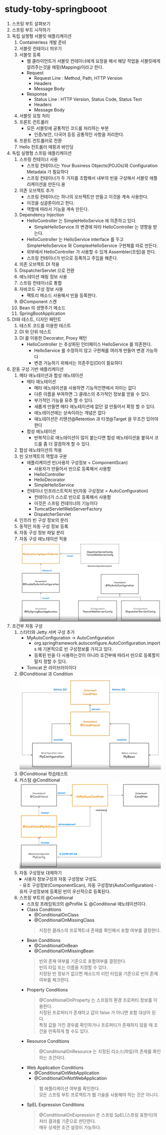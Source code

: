 # study-toby-springbooot

1. 스프링 부트 살펴보기
2. 스프링 부트 시작하기
3. 독립 실행형 서블릿 애플리케이션
    1. Containerless 개발 준비
    2. 서블릿 컨테이너 띄우기
    3. 서블릿 등록
        - 웹 클라이언트가 서블릿 컨테이너에게 요청을 해서 해당 작업을 서블릿에게 알려주는것을 매핑(Mapping)이라고 한다.
        - Request
          - Request Line : Method, Path, HTTP Version
          - Headers
          - Message Body
        - Response
          - Status Line : HTTP Version, Status Code, Status Text
          - Headers
          - Message Body
    4. 서블릿 요청 처리
    5. 프론트 컨트롤러
        - 모든 서블릿에 공통적인 코드를 처리하는 부분
          - 인증/보안, 다국어 등등 공통적인 사항을 처리한다.
    6. 프론트 컨트롤러로 전환
    7. Hello 컨트롤러 매핑과 바인딩 
4. 독립 실행형 스프링 애플리케이션
    1. 스프링 컨테이너 사용
        - 스프링 컨테이너는 Your Business Objects(POJOs)와 Configuration Metadata 가 필요하다
        - 스프링 컨테이너가 두 가지를 조합해서 내부의 빈을 구성해서 서블릿 애플리케이션을 만든다.용
    2. 의존 오브젝트 추가
        - 스프링 컨테이너는 하나의 오브젝트만 만들고 이것을 계속 사용한다.
        - 이것을 싱글톤이라고 한다.
        - 역할에 따라서 기능을 계속 만든다.
    3. Dependency Injection
        - HelloController 는 SimpleHelloService 에 의존하고 있다.
          - SimpleHelloService 의 변경에 따라 HelloController 는 영향을 받는다.
        - HelloController 는 HelloService interface 를 두고 SimpleHelloService 와 ComplexHelloService 구현체를 따로 만든다.
        - 외부에서 HelloController 가 사용할 수 있게 Assembler(조립)을 한다.
        - 스프링 컨테이너가 빈으로 등록하고 주입을 해준다.
    4. 의존 오브젝트 DI 적용
    5. DispatcherServlet 으로 전환 
    6. 애노테이션 매핑 정보 사용
    7. 스프링 컨테이너로 통합
    8. 자바코드 구성 정보 사용
        - 팩토리 메소드 사용해서 빈을 등록한다.
    9. @Component 스캔
    10. Bean 의 생명주기 메소드
    11. SpringBootApplication
5. DI와 테스트, 디자인 패턴트
    1. 테스트 코드를 이용한 테스트
    2. DI 와 단위 테스트 
    3. DI 를 이용한 Decorator, Proxy 패턴
        - HelloController 는 추상화된 인터페이스 HelloService 를 의존한다.
          - HelloService 를 수정하지 않고 구현체를 여러개 만들어 변경 가능하다
          - 변경 가능하기 위해서는 의존주입(DI)이 필요하다
6. 잗동 구성 기반 애플리케이션
    1. 메타 애노테이션과 합성 애노테이션
        - 메타 애노테이션
          - 메타 애노테이션을 사용하면 기능적인면에서 차이는 없다
          - 다른 이름을 부여하면 그 클래스의 추가적인 정보를 얻을 수 있다.
          - 부가적인 기능을 유추 할 수 있다.
          - 새롭게 만들면 메타 애노테이션에 없던 걸 만들어서 확장 할 수 있다.
          - 애노테이션에는 상속이라는 개념은 없다
          - 애노테이션은 리텐션@Retention 과 타겟@Target 을 무조건 있어야 한다
        - 합성 애노테이션
          - 반복적으로 애노테이션이 많이 붙는다면 합성 애노테이션을 붙혀서 코드를 좀 더 깔끔하게 할 수 있다.
    2. 합성 애노테이션의 적용
    3. 빈 오브젝트의 역할과 구분
        - 애플리케이션 빈(사용자 구성정보 = ComponentScan)
          - 사용자가 만들어서 빈으로 등록해서 사용함
          - HelloController
          - HelloDecorator
          - SimpleHelloService
        - 컨테이너 인프라스트럭처 빈(자동 구성정보 = AutoConfiguration)
          - 컨테이너가 스스로 빈으로 등록해서 사용함
          - 이것은 스프링 컨테이너의 기능이다
          - TomcatServletWebServerFactory
          - DispatcherServlet
    4. 인프라 빈 구성 정보의 분리
    5. 동적인 자동 구성 정보 등록
    6. 자동 구성 정보 파일 분리
    7. 자동 구성 애노테이션 적용
        ![자동 구성 애노테이션 구성도](images/img01.png)
7. 조건부 자동 구성
    1. 스타터와 Jetty 서버 구성 추가
        - MyAutoConfiguration -> AutoConfiguration
          - org.springframework.autoconfigure.AutoConfiguration.imports 에 기본적으로 빈 구성정보를 가지고 있다.
          - 등록된 빈을 다 사용하는것이 아니라 조건부에 따라서 빈으로 등록할지 말지 정할 수 있다.
        - Tomcat 은 라이브러이이다
    2. @Conditional 과 Condition
        ![조건부 구성도](images/img02.png)
    3. @Conditional 학습테스트 
    4. 커스텀 @Conditional
        ![커스텀 조건부 애노테이션 구성도](images/img03.png)
    5. 자동 구성정보 대체하기
        <details>
        <summary>사용자 정보구성과 자동 구성정보 구성도</summary>
        <div>
        <img src="images/img04.png">
        </div>
        </details>
        - 유조 구성정보(ComponentScan), 자동 구성정보(AutoConfiguration)
        - 유저 구성정보에 등록된 빈이 우선적으로 등록된다.
    6. 스프링 부트의 @Conditional
        - 스프링 프레임워크의 @Profile 도 @Conditional 애노테이션이다.
        - Class Conditions
          - @ConditionalOnClass
          - @ConditionalOnMissingClass
          > 지정한 클래스의 프로젝트내 존재를 확인해서 포함 여부를 결정한다.
        - Bean Conditions
          - @ConditionalOnBean
          - @ConditionalOnMissingBean
          > 빈의 존재 여부를 기준으로 포함여부를 결정한다.</br> 
            빈의 타입 또는 이름을 지정할 수 있다.</br>
            지정된 빈 정보가 없으면 메소드의 리턴 타입을 기준으로 빈의 존재여부를 체크한다.
        - Property Conditions
          > @ConditionalOnProperty 는 스프링의 환경 프로퍼티 정보를 이용한다.</br>
        지정된 프로퍼티가 존재하고 값이 false 가 아니면 포함 대상이 된다.</br>
        특정 값을 가진 경우를 확인하거나 프로퍼티가 존재하지 않을 때 조건을 만족하게 할 수도 있다.
        - Resource Conditions
          > @ConditionalOnResource 는 지정된 리소스(파일)의 존재를 확인하는 조건이다.
        - Web Application Conditions
          - @ConditionalOnWebApplication
          - @ConditionalOnNotWebApplication
          > 웹 애플리케이션 여부를 확인한다.</br>
            모든 스프링 부트 프로젝트가 웹 기술을 사용해야 하는 것은 아니다.
        - SpEL Expression Conditions
          > @ConditionalOnExpression 은 스프링 SpEL(스프링 표현식)의 처리 결과를 기준으로 판단한다.</br>
            매우 상세한 조건 설정이 가능하다.
            